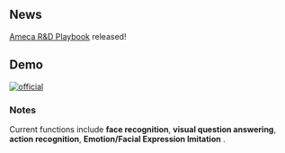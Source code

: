 ## News
[Ameca R&D Playbook](./DEBUG/Ameca%20R&D%20Playbook.md) released!

## Demo
[![official](https://github.com/lipzh5/Ameca.github.io/assets/19634813/69bb3dc9-2145-4cf2-94dc-0a7ebc40e7d4)](https://www.youtube.com/watch?v=OUDPcn_7pts&t=2s)

### Notes
Current functions include **face recognition**, **visual question answering**, **action recognition**, **Emotion/Facial Expression Imitation** .

